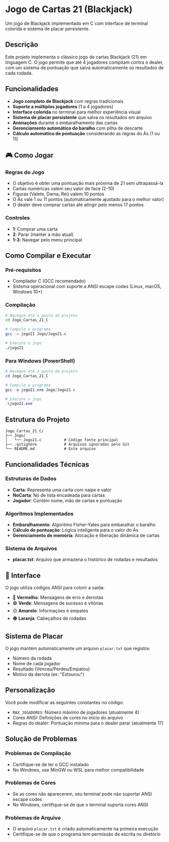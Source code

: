 #  Jogo de Cartas 21 (Blackjack)

Um jogo de Blackjack implementado em C com interface de terminal colorida e sistema de placar persistente.

##  Descrição

Este projeto implementa o clássico jogo de cartas Blackjack (21) em linguagem C. O jogo permite que até 4 jogadores compitam contra o dealer, com um sistema de pontuação que salva automaticamente os resultados de cada rodada.

##  Funcionalidades

- **Jogo completo de Blackjack** com regras tradicionais
- **Suporte a múltiplos jogadores** (1 a 4 jogadores)
- **Interface colorida** no terminal para melhor experiência visual
- **Sistema de placar persistente** que salva os resultados em arquivo
- **Animações** durante o embaralhamento das cartas
- **Gerenciamento automático do baralho** com pilha de descarte
- **Cálculo automático de pontuação** considerando as regras do Ás (1 ou 11)

## 🎮 Como Jogar

### Regras do Jogo
- O objetivo é obter uma pontuação mais próxima de 21 sem ultrapassá-la
- Cartas numéricas valem seu valor de face (2-10)
- Figuras (Valete, Dama, Rei) valem 10 pontos
- O Ás vale 1 ou 11 pontos (automaticamente ajustado para o melhor valor)
- O dealer deve comprar cartas até atingir pelo menos 17 pontos

### Controles
- **1**: Comprar uma carta
- **2**: Parar (manter a mão atual)
- **1-3**: Navegar pelo menu principal

##  Como Compilar e Executar

### Pré-requisitos
- Compilador C (GCC recomendado)
- Sistema operacional com suporte a ANSI escape codes (Linux, macOS, Windows 10+)

### Compilação
```bash
# Navegue até a pasta do projeto
cd Jogo_Cartas_21_C

# Compile o programa
gcc -o jogo21 Jogo/Jogo21.c

# Execute o jogo
./jogo21
```

### Para Windows (PowerShell)
```powershell
# Navegue até a pasta do projeto
cd Jogo_Cartas_21_C

# Compile o programa
gcc -o jogo21.exe Jogo/Jogo21.c

# Execute o jogo
.\jogo21.exe
```

##  Estrutura do Projeto

```
Jogo_Cartas_21_C/
├── Jogo/
│   └── Jogo21.c          # Código fonte principal
├── .gitignore            # Arquivos ignorados pelo Git
└── README.md             # Este arquivo
```

##  Funcionalidades Técnicas

### Estruturas de Dados
- **Carta**: Representa uma carta com naipe e valor
- **NoCarta**: Nó de lista encadeada para cartas
- **Jogador**: Contém nome, mão de cartas e pontuação

### Algoritmos Implementados
- **Embaralhamento**: Algoritmo Fisher-Yates para embaralhar o baralho
- **Cálculo de pontuação**: Lógica inteligente para o valor do Ás
- **Gerenciamento de memória**: Alocação e liberação dinâmica de cartas

### Sistema de Arquivos
- **placar.txt**: Arquivo que armazena o histórico de rodadas e resultados

## 🎨 Interface

O jogo utiliza códigos ANSI para colorir a saída:
- 🔴 **Vermelho**: Mensagens de erro e derrotas
- 🟢 **Verde**: Mensagens de sucesso e vitórias  
- 🟡 **Amarelo**: Informações e empates
- 🟠 **Laranja**: Cabeçalhos de rodadas

##  Sistema de Placar

O jogo mantém automaticamente um arquivo `placar.txt` que registra:
- Número da rodada
- Nome de cada jogador
- Resultado (Venceu/Perdeu/Empatou)
- Motivo da derrota (ex: "Estourou")

##  Personalização

Você pode modificar as seguintes constantes no código:
- `MAX_JOGADORES`: Número máximo de jogadores (atualmente 4)
- Cores ANSI: Definições de cores no início do arquivo
- Regras do dealer: Pontuação mínima para o dealer parar (atualmente 17)

##  Solução de Problemas

### Problemas de Compilação
- Certifique-se de ter o GCC instalado
- No Windows, use MinGW ou WSL para melhor compatibilidade

### Problemas de Cores
- Se as cores não aparecerem, seu terminal pode não suportar ANSI escape codes
- No Windows, certifique-se de que o terminal suporta cores ANSI

### Problemas de Arquivo
- O arquivo `placar.txt` é criado automaticamente na primeira execução
- Certifique-se de que o programa tem permissão de escrita no diretório

